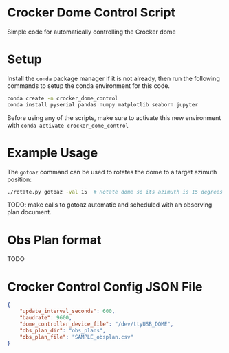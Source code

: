 # Crocker Dome Control Script
Simple code for automatically controlling the Crocker dome 

# Setup
Install the `conda` package manager if it is not already, then run the following commands to setup the conda environment for this code.
```bash
conda create -n crocker_dome_control
conda install pyserial pandas numpy matplotlib seaborn jupyter
```
Before using any of the scripts, make sure to activate this new environment with `conda activate crocker_dome_control`

# Example Usage
The `gotoaz` command can be used to rotates the dome to a target azimuth position:
```bash
./rotate.py gotoaz -val 15  # Rotate dome so its azimuth is 15 degrees
```

TODO: make calls to gotoaz automatic and scheduled with an observing plan document.

# Obs Plan format
TODO

# Crocker Control Config JSON File
```json
{
    "update_interval_seconds": 600,
    "baudrate": 9600,
    "dome_controller_device_file": "/dev/ttyUSB_DOME",
    "obs_plan_dir": "obs_plans",
    "obs_plan_file": "SAMPLE_obsplan.csv"
}
```

